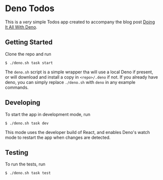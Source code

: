 # Deno Todos

This is a _very_ simple Todos app created to accompany the blog post
[Doing It All With Deno](https://sitepen.com/blog).

## Getting Started

Clone the repo and run

```
$ ./deno.sh task start
```

The `deno.sh` script is a simple wrapper tha will use a local Deno if present,
or will download and install a copy in `<repo>/.deno` if not. If you already
have deno, you can simply replace `./deno.sh` with `deno` in any example
commands.

## Developing

To start the app in development mode, run

```
$ ./deno.sh task dev
```

This mode uses the developer build of React, and enables Deno's watch mode to
restart the app when changes are detected.

## Testing

To run the tests, run

```
$ ./deno.sh task test
```
